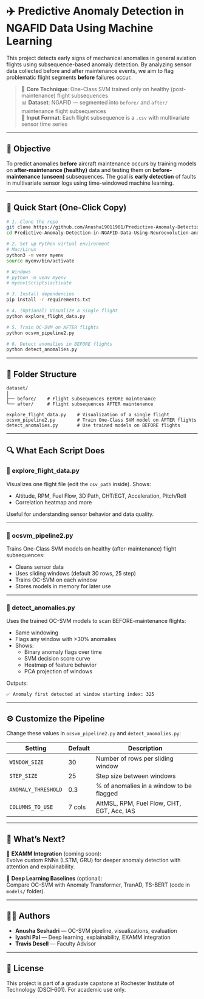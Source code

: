 # ✈️ Predictive Anomaly Detection in NGAFID Data Using Machine Learning

This project detects early signs of mechanical anomalies in general aviation flights using subsequence-based anomaly detection. By analyzing sensor data collected before and after maintenance events, we aim to flag problematic flight segments **before** failures occur.

> 🔧 **Core Technique**: One-Class SVM trained only on healthy (post-maintenance) flight subsequences  
> 📊 **Dataset**: NGAFID — segmented into `before/` and `after/` maintenance flight subsequences  
> 📁 **Input Format**: Each flight subsequence is a `.csv` with multivariate sensor time series

---

## 🧠 Objective

To predict anomalies **before** aircraft maintenance occurs by training models on **after-maintenance (healthy)** data and testing them on **before-maintenance (unseen)** subsequences. The goal is **early detection** of faults in multivariate sensor logs using time-windowed machine learning.

---

## 🚀 Quick Start (One-Click Copy)

```bash
# 1. Clone the repo
git clone https://github.com/Anusha19011901/Predictive-Anomaly-Detection-in-NGAFID-Data-Using-Neuroevolution-and-Deep-Learning.git
cd Predictive-Anomaly-Detection-in-NGAFID-Data-Using-Neuroevolution-and-Deep-Learning

# 2. Set up Python virtual environment
# Mac/Linux
python3 -m venv myenv
source myenv/bin/activate

# Windows
# python -m venv myenv
# myenv\Scripts\activate

# 3. Install dependencies
pip install -r requirements.txt

# 4. (Optional) Visualize a single flight
python explore_flight_data.py

# 5. Train OC-SVM on AFTER flights
python ocsvm_pipeline2.py

# 6. Detect anomalies in BEFORE flights
python detect_anomalies.py
```

---

## 📂 Folder Structure

```
dataset/
│
├── before/    # Flight subsequences BEFORE maintenance
└── after/     # Flight subsequences AFTER maintenance

explore_flight_data.py    # Visualization of a single flight
ocsvm_pipeline2.py        # Train One-Class SVM model on AFTER flights
detect_anomalies.py       # Use trained models on BEFORE flights
```

---

## 🔍 What Each Script Does

### 🔎 explore_flight_data.py
Visualizes one flight file (edit the `csv_path` inside). Shows:
- Altitude, RPM, Fuel Flow, 3D Path, CHT/EGT, Acceleration, Pitch/Roll
- Correlation heatmap and more

Useful for understanding sensor behavior and data quality.

---

### 🧠 ocsvm_pipeline2.py
Trains One-Class SVM models on healthy (after-maintenance) flight subsequences:
- Cleans sensor data
- Uses sliding windows (default 30 rows, 25 step)
- Trains OC-SVM on each window
- Stores models in memory for later use

---

### 🧪 detect_anomalies.py
Uses the trained OC-SVM models to scan BEFORE-maintenance flights:
- Same windowing
- Flags any window with >30% anomalies
- Shows:
  - Binary anomaly flags over time
  - SVM decision score curve
  - Heatmap of feature behavior
  - PCA projection of windows

Outputs:
```
✅ Anomaly first detected at window starting index: 325
```

---

## ⚙️ Customize the Pipeline

Change these values in `ocsvm_pipeline2.py` and `detect_anomalies.py`:

| Setting              | Default | Description                                 |
|---------------------|---------|---------------------------------------------|
| `WINDOW_SIZE`       | 30      | Number of rows per sliding window           |
| `STEP_SIZE`         | 25      | Step size between windows                   |
| `ANOMALY_THRESHOLD` | 0.3     | % of anomalies in a window to be flagged    |
| `COLUMNS_TO_USE`    | 7 cols  | AltMSL, RPM, Fuel Flow, CHT, EGT, Acc, IAS  |

---

## 🧠 What’s Next?

🔄 **EXAMM Integration** (coming soon):  
Evolve custom RNNs (LSTM, GRU) for deeper anomaly detection with attention and explainability.

🧪 **Deep Learning Baselines** (optional):  
Compare OC-SVM with Anomaly Transformer, TranAD, TS-BERT (code in `models/` folder).

---

## 👩‍💻 Authors

- **Anusha Seshadri** — OC-SVM pipeline, visualizations, evaluation  
- **Iyashi Pal** — Deep learning, explainability, EXAMM integration  
- **Travis Desell** — Faculty Advisor  

---

## 📜 License

This project is part of a graduate capstone at Rochester Institute of Technology (DSCI-601). For academic use only.
